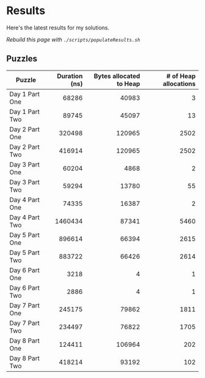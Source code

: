 # Results

Here's the latest results for my solutions.

_Rebuild this page with `./scripts/populateResults.sh`_

## Puzzles

|Puzzle|Duration (ns)|Bytes allocated to Heap|# of Heap allocations|
|-|-:|-:|-:|
|Day 1 Part One|68286|40983|3|
|Day 1 Part Two|89745|45097|13|
|Day 2 Part One|320498|120965|2502|
|Day 2 Part Two|416914|120965|2502|
|Day 3 Part One|60204|4868|2|
|Day 3 Part Two|59294|13780|55|
|Day 4 Part One|74335|16387|2|
|Day 4 Part Two|1460434|87341|5460|
|Day 5 Part One|896614|66394|2615|
|Day 5 Part Two|883722|66426|2614|
|Day 6 Part One|3218|4|1|
|Day 6 Part Two|2886|4|1|
|Day 7 Part One|245175|79862|1811|
|Day 7 Part Two|234497|76822|1705|
|Day 8 Part One|124411|106964|202|
|Day 8 Part Two|418214|93192|102|
